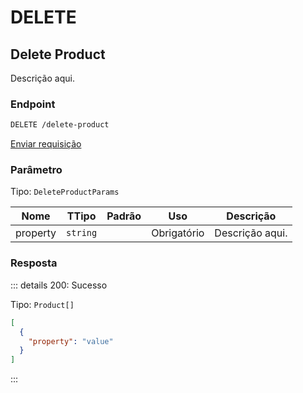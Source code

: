 # DELETE

## Delete Product

Descrição aqui.

### Endpoint

```sh
DELETE /delete-product
```

[Enviar requisição](https://hopp.sh/r/4hjGNhODvoNS '/delete-product')

### Parâmetro

Tipo: `DeleteProductParams`

| Nome     | TTipo    | Padrão | Uso         | Descrição       |
| -------- | -------- | ------ | ----------- | --------------- |
| property | `string` |        | Obrigatório | Descrição aqui. |

### Resposta

::: details 200: Sucesso

Tipo: `Product[]`

```json
[
  {
    "property": "value"
  }
]
```

:::
